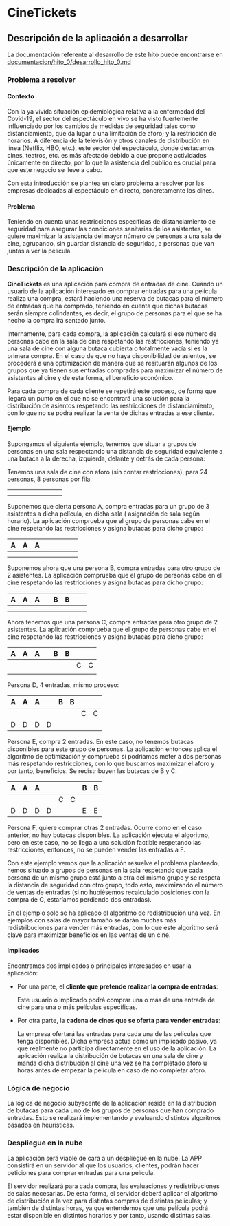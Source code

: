 # CineTickets

## Descripción de la aplicación a desarrollar

La documentación referente al desarrollo de este hito puede encontrarse en
[documentacion/hito_0/desarrollo_hito_0.md](https://github.com/mcarmona99/CineTickets/blob/master/documentacion/hito_0/desarrollo_hito_0.md)

### Problema a resolver

#### Contexto

Con la ya vivida situación epidemiológica relativa a la enfermedad del Covid-19, el sector del espectáculo en vivo se ha
visto fuertemente influenciado por los cambios de medidas de seguridad tales como distanciamiento, que da lugar a una
limitación de aforo; y la restricción de horarios. A diferencia de la televisión y otros canales de distribución en
línea (Netflix, HBO, etc.), este sector del espectáculo, donde destacamos cines, teatros, etc. es más afectado debido a
que propone actividades únicamente en directo, por lo que la asistencia del público es crucial para que este negocio se
lleve a cabo.

Con esta introducción se plantea un claro problema a resolver por las empresas dedicadas al espectáculo en directo,
concretamente los cines.

#### Problema

Teniendo en cuenta unas restricciones específicas de distanciamiento de seguridad para asegurar las condiciones
sanitarias de los asistentes, se quiere maximizar la asistencia del mayor número de personas a una sala de cine,
agrupando, sin guardar distancia de seguridad, a personas que van juntas a ver la película.

### Descripción de la aplicación

**CineTickets** es una aplicación para compra de entradas de cine. Cuando un usuario de la aplicación interesado en
comprar entradas para una película realiza una compra, estará haciendo una reserva de butacas para el número de entradas
que ha comprado, teniendo en cuenta que dichas butacas serán siempre colindantes, es decir, el grupo de personas para el
que se ha hecho la compra irá sentado junto.

Internamente, para cada compra, la aplicación calculará si ese número de personas cabe en la sala de cine respetando las
restricciones, teniendo ya una sala de cine con alguna butaca cubierta o totalmente vacía si es la primera compra. En el
caso de que no haya disponibilidad de asientos, se procederá a una optimización de manera que se resituarán algunos de
los grupos que ya tienen sus entradas compradas para maximizar el número de asistentes al cine y de esta forma, el
beneficio económico.

Para cada compra de cada cliente se repetirá este proceso, de forma que llegará un punto en el que no se encontrará una
solución para la distribución de asientos respetando las restricciones de distanciamiento, con lo que no se podrá
realizar la venta de dichas entradas a ese cliente.

#### Ejemplo

Supongamos el siguiente ejemplo, tenemos que situar a grupos de personas en una sala respectando una distancia de
seguridad equivalente a una butaca a la derecha, izquierda, delante y detrás de cada persona:

Tenemos una sala de cine con aforo (sin contar restricciones), para 24 personas, 8 personas por fila.

|   |   |   |   |   |   |   |   |
|---|---|---|---|---|---|---|---|
|   |   |   |   |   |   |   |   |
|   |   |   |   |   |   |   |   |

Suponemos que cierta persona A, compra entradas para un grupo de 3 asistentes a dicha película, en dicha sala (
asignación de sala según horario). La aplicación comprueba que el grupo de personas cabe en el cine respetando las
restricciones y asigna butacas para dicho grupo:

| A  | A  |  A |   |   |   |   |   |
|---|---|---|---|---|---|---|---|
|   |   |   |   |   |   |   |   |
|   |   |   |   |   |   |   |   |

Suponemos ahora que una persona B, compra entradas para otro grupo de 2 asistentes. La aplicación comprueba que el grupo
de personas cabe en el cine respetando las restricciones y asigna butacas para dicho grupo:

| A  | A  |  A |   |  B  | B  |   |   |
|---|---|---|---|---|---|---|---|
|   |   |   |   |   |   |   |   |
|   |   |   |   |   |   |   |   |

Ahora tenemos que una persona C, compra entradas para otro grupo de 2 asistentes. La aplicación comprueba que el grupo
de personas cabe en el cine respetando las restricciones y asigna butacas para dicho grupo:

| A  | A  |  A |   |  B  | B  |   |   |
|---|---|---|---|---|---|---|---|
|   |   |   |   |   |   |  C | C  |
|   |   |   |   |   |   |   |   |

Persona D, 4 entradas, mismo proceso:

| A  | A  |  A |   |  B  | B  |   |   |
|---|---|---|---|---|---|---|---|
|   |   |   |   |   |   |  C | C  |
|  D |  D |  D |  D |   |   |   |   |

Persona E, compra 2 entradas. En este caso, no tenemos butacas disponibles para este grupo de personas. La aplicación
entonces aplica el algoritmo de optimización y comprueba si podríamos meter a dos personas más respetando restricciones,
con lo que buscamos maximizar el aforo y por tanto, beneficios. Se redistribuyen las butacas de B y C.

| A  | A  |  A |   |    |   | B  |  B |
|---|---|---|---|---|---|---|---|
|   |   |   |   |  C |  C |   |   |
|  D |  D |  D |  D |   |   |  E | E  |

Persona F, quiere comprar otras 2 entradas. Ocurre como en el caso anterior, no hay butacas disponibles. La aplicación
ejecuta el algoritmo, pero en este caso, no se llega a una solución factible respetando las restricciones, entonces, no
se pueden vender las entradas a F.

Con este ejemplo vemos que la aplicación resuelve el problema planteado, hemos situado a grupos de personas en la sala
respetando que cada persona de un mismo grupo está junto a otra del mismo grupo y se respeta la distancia de seguridad
con otro grupo, todo esto, maximizando el número de ventas de entradas (si no hubiésemos recalculado posiciones con la
compra de C, estaríamos perdiendo dos entradas).

En el ejemplo solo se ha aplicado el algoritmo de redistribución una vez. En ejemplos con salas de mayor tamaño se darán
muchas más redistribuciones para vender más entradas, con lo que este algoritmo será clave para maximizar beneficios en
las ventas de un cine.

#### Implicados

Encontramos dos implicados o principales interesados en usar la aplicación:

- Por una parte, el **cliente que pretende realizar la compra de entradas**:

  Este usuario o implicado podrá comprar una o más de una entrada de cine para una o más películas específicas.


- Por otra parte, la **cadena de cines que se oferta para vender entradas**:

  La empresa ofertará las entradas para cada una de las películas que tenga disponibles. Dicha empresa actúa como un
  implicado pasivo, ya que realmente no participa directamente en el uso de la aplicación. La aplicación realiza la
  distribución de butacas en una sala de cine y manda dicha distribución al cine una vez se ha completado aforo u horas
  antes de empezar la película en caso de no completar aforo.

### Lógica de negocio

La lógica de negocio subyacente de la aplicación reside en la distribución de butacas para cada uno de los grupos de
personas que han comprado entradas. Esto se realizará implementando y evaluando distintos algoritmos basados en
heurísticas.

### Despliegue en la nube

La aplicación será viable de cara a un despliegue en la nube. La APP consistirá en un servidor al que los usuarios,
clientes, podrán hacer peticiones para comprar entradas para una película.

El servidor realizará para cada compra, las evaluaciones y redistribuciones de salas necesarias. De esta forma, el
servidor deberá aplicar el algoritmo de distribución a la vez para distintas compras de distintas películas; y también
de distintas horas, ya que entendemos que una película podrá estar disponible en distintos horarios y por tanto, usando
distintas salas.
